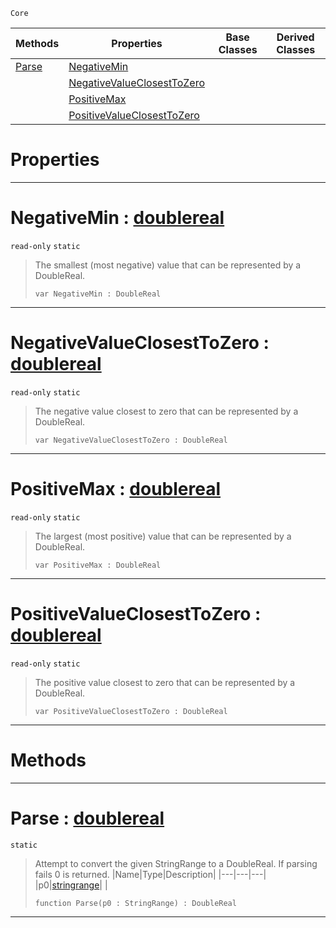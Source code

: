  `Core`

|Methods|Properties|Base Classes|Derived Classes|
|---|---|---|---|
|[ Parse](https://plasmaengine.github.io/PlasmaDocs/Plasma1/C++/code_reference/lightning_base_types/doublereal.md#parse-plasma-engine-docume)|[ NegativeMin](https://plasmaengine.github.io/PlasmaDocs/Plasma1/C++/code_reference/lightning_base_types/doublereal.md#negativemin-plasma-engine)| | |
| |[ NegativeValueClosestToZero](https://plasmaengine.github.io/PlasmaDocs/Plasma1/C++/code_reference/lightning_base_types/doublereal.md#negativevalueclosesttoze)| | |
| |[ PositiveMax](https://plasmaengine.github.io/PlasmaDocs/Plasma1/C++/code_reference/lightning_base_types/doublereal.md#positivemax-plasma-engine)| | |
| |[ PositiveValueClosestToZero](https://plasmaengine.github.io/PlasmaDocs/Plasma1/C++/code_reference/lightning_base_types/doublereal.md#positivevalueclosesttoze)| | |


 #  Properties


---  
 #  NegativeMin : [doublereal](https://plasmaengine.github.io/PlasmaDocs/Plasma1/C++/code_reference/lightning_base_types/doublereal.md)

 `read-only` `static`

> The smallest (most negative) value that can be represented by a DoubleReal.
> ``` lang=cpp, name=Lightning
> var NegativeMin : DoubleReal


---  
 #  NegativeValueClosestToZero : [doublereal](https://plasmaengine.github.io/PlasmaDocs/Plasma1/C++/code_reference/lightning_base_types/doublereal.md)

 `read-only` `static`

> The negative value closest to zero that can be represented by a DoubleReal.
> ``` lang=cpp, name=Lightning
> var NegativeValueClosestToZero : DoubleReal


---  
 #  PositiveMax : [doublereal](https://plasmaengine.github.io/PlasmaDocs/Plasma1/C++/code_reference/lightning_base_types/doublereal.md)

 `read-only` `static`

> The largest (most positive) value that can be represented by a DoubleReal.
> ``` lang=cpp, name=Lightning
> var PositiveMax : DoubleReal


---  
 #  PositiveValueClosestToZero : [doublereal](https://plasmaengine.github.io/PlasmaDocs/Plasma1/C++/code_reference/lightning_base_types/doublereal.md)

 `read-only` `static`

> The positive value closest to zero that can be represented by a DoubleReal.
> ``` lang=cpp, name=Lightning
> var PositiveValueClosestToZero : DoubleReal


---  
 #  Methods


---  
 #  Parse : [doublereal](https://plasmaengine.github.io/PlasmaDocs/Plasma1/C++/code_reference/lightning_base_types/doublereal.md)

 `static`

> Attempt to convert the given StringRange to a DoubleReal. If parsing fails 0 is returned.
> |Name|Type|Description|
> |---|---|---|
> |p0|[stringrange](https://plasmaengine.github.io/PlasmaDocs/Plasma1/C++/code_reference/lightning_base_types/stringrange.md)| |
> ``` lang=cpp, name=Lightning
> function Parse(p0 : StringRange) : DoubleReal
> ``` 


---  
 

 